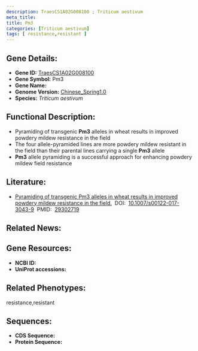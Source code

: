 ```yaml
---
description: TraesCS1A02G008100 ; Triticum aestivum
meta_title:
title: Pm3
categories: [Triticum aestivum]
tags: [ resistance,resistant ]
---
```


## Gene Details:
- **Gene ID:**	[TraesCS1A02G008100]()
- **Gene Symbol:** Pm3
- **Gene Name:** 
- **Genome Version:** [Chinese_Spring1.0]()
- **Species:** *Triticum aestivum*

## Functional Description:
   - Pyramiding of transgenic **Pm3** alleles in wheat results in improved powdery mildew resistance in the field
   - The four allele-pyramided lines are more powdery mildew resistant in the field than their parental lines carrying a single **Pm3** allele
   - **Pm3** allele pyramiding is a successful approach for enhancing powdery mildew field resistance

## Literature:
   - [Pyramiding of transgenic Pm3 alleles in wheat results in improved powdery mildew resistance in the field.]( https://link.springer.com/article/10.1007/s00122-017-3043-9)&nbsp;&nbsp;DOI:&nbsp;&nbsp;[10.1007/s00122-017-3043-9](https://link.springer.com/article/10.1007/s00122-017-3043-9)&nbsp;&nbsp;PMID:&nbsp;&nbsp;[29302719](https://pubmed.ncbi.nlm.nih.gov/29302719/)

## Related News:

## Gene Resources:
- **NCBI ID:** [](https://www.ncbi.nlm.nih.gov/gene/?term=)
- **UniProt accessions:** [](https://www.uniprot.org/uniprotkb//entry)

## Related Phenotypes:
resistance,resistant

## Sequences:
- **CDS Sequence:**
- **Protein Sequence:**
